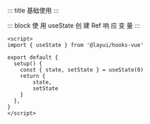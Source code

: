 ::: title 基础使用
:::

::: block 使 用 useState 创 建 Ref 响 应 变 量
:::

```vue
<script>
import { useState } from '@layui/hooks-vue'

export default {
  setup() {
    const { state, setState } = useState(0)
    return {
        state,
        setState
    }
  },
}
</script>
```